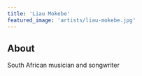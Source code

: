 ```yaml
---
title: 'Liau Mokebe'
featured_image: 'artists/liau-mokebe.jpg'
---
```


## About

South African musician and songwriter
